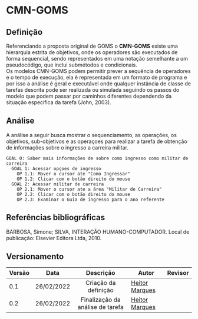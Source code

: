 # CMN-GOMS
## Definição
Referenciando a proposta original de GOMS o **CMN-GOMS** existe uma hierarquia estrita de objetivos, onde os operadores são executados de forma sequencial, sendo representados em uma notação semelhante a um pseudocódigo, que inclui submétodos e condicionais.   
Os modelos CMN-GOMS podem permitir prever a sequência de operadores e o tempo de execução, ela é representada em um formato de programa e por isso a análise é geral e executável onde qualquer instância de classe de tarefas descrita pode ser realizada ou simulada seguindo os passos do modelo que podem passar por caminhos diferentes dependendo da situação específica da tarefa (John, 2003).

## Análise
A análise a seguir busca mostrar o sequenciamento, as operações, os objetivos, sub-objetivos e as operaçoes para realizar a tarefa de obtenção de informações sobre o ingresso a carreira militar.

```
GOAL 0: Saber mais informações de sobre como ingresso como militar de carreira
  GOAL 1: Acessar opçoes de ingresso
    OP 1.1: Mover o cursor ate "Como Ingressar"
    OP 1.2: Clicar com o botão direito do mouse
  GOAL 2: Acessar militar de carreira
    OP 2.1: Mover o cursor ate a área "Militar de Carreira"
    OP 2.2: Clicar com o botão direito do mouse
    OP 2.3: Examinar o Guia de ingresso para o ano referente
```



## Referências bibliográficas
BARBOSA, Simone; SILVA, INTERAÇÃO HUMANO-COMPUTADOR. Local de publicação: Elsevier Editora Ltda, 2010.

## Versionamento

|Versão|Data|Descrição|Autor|Revisor|
|------|----|:---------:|-----|-----|
|0.1|26/02/2022|Criação da definição |[Heitor Marques](github.com/heitormsb)||
|0.2|26/02/2022|Finalização da análise de tarefa |[Heitor Marques](github.com/heitormsb)||